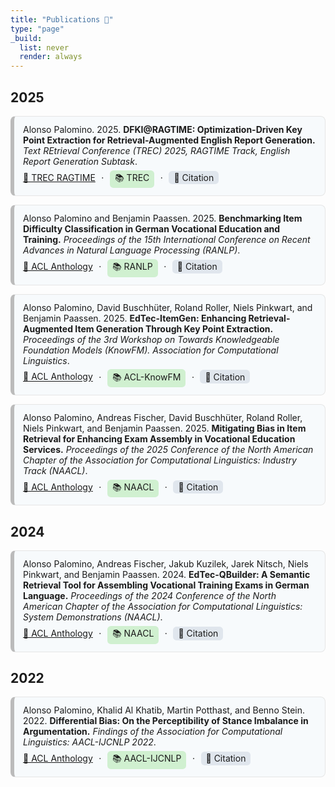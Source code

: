 ```yaml
---
title: "Publications 📄"
type: "page"
_build:
  list: never
  render: always
---
```


## 2025

<div style="padding:12px 14px;margin:14px 0;border:1px solid #e6e6e6;border-left:6px solid #bbb;border-radius:8px;background:#f7fafc">
  <p style="margin:0 0 .35rem 0">
    Alonso Palomino. 2025.
    <strong>DFKI@RAGTIME: Optimization-Driven Key Point Extraction for Retrieval-Augmented English Report Generation.</strong>
    <em>Text REtrieval Conference (TREC) 2025, RAGTIME Track, English Report Generation Subtask</em>.
  </p>
  <div style="margin-top:.35rem">
    <a href="https://trec-ragtime.github.io/" target="_blank" rel="noopener">🔗 TREC RAGTIME</a>
    <span style="margin:0 .35rem">·</span>
    <span style="display:inline-block;padding:.15rem .5rem;border-radius:.35rem;background:#d0f0d0;user-select:none">📚 TREC</span>
    <span style="margin:0 .35rem">·</span>
    <details style="display:inline">
      <summary style="display:inline-block;padding:.15rem .5rem;border-radius:.35rem;background:#e0e6ed;cursor:pointer;user-select:none">📑 Citation</summary>
      <pre>@inproceedings{palomino-2025-dfki-ragtime,
  title     = {DFKI@RAGTIME: Optimization-Driven Key Point Extraction for Retrieval-Augmented English Report Generation},
  author    = {Palomino, Alonso},
  booktitle = {Proceedings of the Text REtrieval Conference (TREC) 2025, RAGTIME Track},
  year      = {2025},
  url       = {https://trec-ragtime.github.io/},
  note      = {English Report Generation subtask, notebook paper}
}</pre>
    </details>
  </div>
</div>

<div style="padding:12px 14px;margin:14px 0;border:1px solid #e6e6e6;border-left:6px solid #bbb;border-radius:8px;background:#f7fafc">
  <p style="margin:0 0 .35rem 0">
    Alonso Palomino and Benjamin Paassen. 2025.
    <strong>Benchmarking Item Difficulty Classification in German Vocational Education and Training.</strong>
    <em>Proceedings of the 15th International Conference on Recent Advances in Natural Language Processing (RANLP)</em>.
  </p>
  <div style="margin-top:.35rem">
    <a href="https://acl-bg.org/proceedings/2025/RANLP\%202025/pdf/2025.ranlp-1.99.pdf" target="_blank" rel="noopener">🔗 ACL Anthology</a>
    <span style="margin:0 .35rem">·</span>
    <span style="display:inline-block;padding:.15rem .5rem;border-radius:.35rem;background:#d0f0d0;user-select:none">📚 RANLP</span>
    <span style="margin:0 .35rem">·</span>
    <details style="display:inline">
      <summary style="display:inline-block;padding:.15rem .5rem;border-radius:.35rem;background:#e0e6ed;cursor:pointer;user-select:none">📑 Citation</summary>
      <pre>@InProceedings{palomino-paassen:2025:RANLP,
  author    = {Palomino, Alonso  and  Paassen, Benjamin},
  title     = {Benchmarking Item Difficulty Classification in German Vocational Education and Training},
  booktitle      = {Proceedings of the 15th International Conference on Recent Advances in Natural Language Processing - Natural Language Processing in the Generative AI era},
  month          = {September},
  year           = {2025},
  address        = {Varna, Bulgaria},
  publisher      = {INCOMA Ltd., Shoumen, Bulgaria},
  pages     = {870--875},
  abstract  = {Predicting the difficulty of exam questions or items is essential to effectively assembling and calibrating exams. While item response theory (IRT) models can estimate item difficulty, they require student responses that are costly and rarely available at scale. Natural language processing methods offer a text-only alternative; however, due to the scarcity of real-world labeled data, prior work often relies on synthetic or domain-specific corpora, limiting generalizability and overlooking the nuanced challenges of real-world text-based item difficulty estimation. Addressing this gap, we benchmark 122 classifiers on 935 German Vocational Education and Training (VET) items labeled via previous IRT analysis to assess feasibility under real-world conditions. In our setup, a stacked ensemble that combines linguistic features, pre-trained embeddings, and external semantic resources outperforms both transformer-based models and few-shot large language models, achieving moderate performance. We report findings and discuss limitations in the context of German VET.},
  url       = {https://aclanthology.org/2025.ranlp-1.99}
}</pre>
    </details>
  </div>
</div>

<div style="padding:12px 14px;margin:14px 0;border:1px solid #e6e6e6;border-left:6px solid #bbb;border-radius:8px;background:#f7fafc">
  <p style="margin:0 0 .35rem 0">
    Alonso Palomino, David Buschhüter, Roland Roller, Niels Pinkwart, and Benjamin Paassen. 2025.
    <strong>EdTec-ItemGen: Enhancing Retrieval-Augmented Item Generation Through Key Point Extraction.</strong>
    <em>Proceedings of the 3rd Workshop on Towards Knowledgeable Foundation Models (KnowFM). Association for Computational Linguistics</em>.
  </p>
  <div style="margin-top:.35rem">
    <a href="https://aclanthology.org/2025.knowllm-1.2/" target="_blank" rel="noopener">🔗 ACL Anthology</a>
    <span style="margin:0 .35rem">·</span>
    <span style="display:inline-block;padding:.15rem .5rem;border-radius:.35rem;background:#d0f0d0;user-select:none">📚 ACL-KnowFM</span>
    <span style="margin:0 .35rem">·</span>
    <details style="display:inline">
      <summary style="display:inline-block;padding:.15rem .5rem;border-radius:.35rem;background:#e0e6ed;cursor:pointer;user-select:none">📑 Citation</summary>
      <pre>@inproceedings{palomino-etal-2025-edtecitemgen,
  title     = {EdTec-ItemGen: Enhancing Retrieval-Augmented Item Generation Through Key Point Extraction},
  author    = {Palomino, Alonso and Buschhüter, David and Roller, Roland and Pinkwart, Niels and Paassen, Benjamin},
  booktitle = {Proceedings of the 3rd Workshop on Towards Knowledgeable Foundation Models (KnowFM)},
  year      = {2025},
  url       = {https://aclanthology.org/2025.knowllm-1.2/}
}</pre>
    </details>
  </div>
</div>

<div style="padding:12px 14px;margin:14px 0;border:1px solid #e6e6e6;border-left:6px solid #bbb;border-radius:8px;background:#f7fafc">
  <p style="margin:0 0 .35rem 0">
    Alonso Palomino, Andreas Fischer, David Buschhüter, Roland Roller, Niels Pinkwart, and Benjamin Paassen. 2025.
    <strong>Mitigating Bias in Item Retrieval for Enhancing Exam Assembly in Vocational Education Services.</strong>
    <em>Proceedings of the 2025 Conference of the North American Chapter of the Association for Computational Linguistics: Industry Track (NAACL)</em>.
  </p>
  <div style="margin-top:.35rem">
    <a href="https://aclanthology.org/2025.naacl-industry.16/" target="_blank" rel="noopener">🔗 ACL Anthology</a>
    <span style="margin:0 .35rem">·</span>
    <span style="display:inline-block;padding:.15rem .5rem;border-radius:.35rem;background:#d0f0d0;user-select:none">📚 NAACL</span>
    <span style="margin:0 .35rem">·</span>
    <details style="display:inline">
      <summary style="display:inline-block;padding:.15rem .5rem;border-radius:.35rem;background:#e0e6ed;cursor:pointer;user-select:none">📑 Citation</summary>
      <pre>@inproceedings{palomino-etal-2025-mitigating,
  title     = {Mitigating Bias in Item Retrieval for Enhancing Exam Assembly in Vocational Education Services},
  author    = {Palomino, Alonso and Fischer, Andreas and Buschhüter, David and Roller, Roland and Pinkwart, Niels and Paassen, Benjamin},
  booktitle = {Proceedings of the 2025 Conference of the North American Chapter of the Association for Computational Linguistics: Industry Track (NAACL)},
  year      = {2025},
  url       = {https://aclanthology.org/2025.naacl-industry.16/}
}</pre>
    </details>
  </div>
</div>

## 2024

<div style="padding:12px 14px;margin:14px 0;border:1px solid #e6e6e6;border-left:6px solid #bbb;border-radius:8px;background:#f7fafc">
  <p style="margin:0 0 .35rem 0">
    Alonso Palomino, Andreas Fischer, Jakub Kuzilek, Jarek Nitsch, Niels Pinkwart, and Benjamin Paassen. 2024.
    <strong>EdTec-QBuilder: A Semantic Retrieval Tool for Assembling Vocational Training Exams in German Language.</strong>
    <em>Proceedings of the 2024 Conference of the North American Chapter of the Association for Computational Linguistics: System Demonstrations (NAACL)</em>.
  </p>
  <div style="margin-top:.35rem">
    <a href="https://aclanthology.org/2024.naacl-demo.3/" target="_blank" rel="noopener">🔗 ACL Anthology</a>
    <span style="margin:0 .35rem">·</span>
    <span style="display:inline-block;padding:.15rem .5rem;border-radius:.35rem;background:#d0f0d0;user-select:none">📚 NAACL </span>
    <span style="margin:0 .35rem">·</span>
    <details style="display:inline">
      <summary style="display:inline-block;padding:.15rem .5rem;border-radius:.35rem;background:#e0e6ed;cursor:pointer;user-select:none">📑 Citation</summary>
      <pre>@inproceedings{palomino-etal-2024-edtecqbuilder,
  title     = {EdTec-QBuilder: A Semantic Retrieval Tool for Assembling Vocational Training Exams in German Language},
  author    = {Palomino, Alonso and Fischer, Andreas and Kuzilek, Jakub and Nitsch, Jarek and Pinkwart, Niels and Paassen, Benjamin},
  booktitle = {Proceedings of the 2024 Conference of the North American Chapter of the Association for Computational Linguistics: System Demonstrations (NAACL)},
  year      = {2024},
  url       = {https://aclanthology.org/2024.naacl-demo.3/}
}</pre>
    </details>
  </div>
</div>

## 2022

<div style="padding:12px 14px;margin:14px 0;border:1px solid #e6e6e6;border-left:6px solid #bbb;border-radius:8px;background:#f7fafc">
  <p style="margin:0 0 .35rem 0">
    Alonso Palomino, Khalid Al Khatib, Martin Potthast, and Benno Stein. 2022.
    <strong>Differential Bias: On the Perceptibility of Stance Imbalance in Argumentation.</strong>
    <em>Findings of the Association for Computational Linguistics: AACL-IJCNLP 2022</em>.
  </p>
  <div style="margin-top:.35rem">
    <a href="https://aclanthology.org/2022.findings-aacl.39/" target="_blank" rel="noopener">🔗 ACL Anthology</a>
    <span style="margin:0 .35rem">·</span>
    <span style="display:inline-block;padding:.15rem .5rem;border-radius:.35rem;background:#d0f0d0;user-select:none">📚 AACL-IJCNLP</span>
    <span style="margin:0 .35rem">·</span>
    <details style="display:inline">
      <summary style="display:inline-block;padding:.15rem .5rem;border-radius:.35rem;background:#e0e6ed;cursor:pointer;user-select:none">📑 Citation</summary>
      <pre>@inproceedings{palomino-etal-2022-differential,
  title     = {Differential Bias: On the Perceptibility of Stance Imbalance in Argumentation},
  author    = {Palomino, Alonso and Al Khatib, Khalid and Potthast, Martin and Stein, Benno},
  booktitle = {Findings of the Association for Computational Linguistics: AACL-IJCNLP 2022},
  year      = {2022},
  url       = {https://aclanthology.org/2022.findings-aacl.39/}
}</pre>
    </details>
  </div>
</div>
